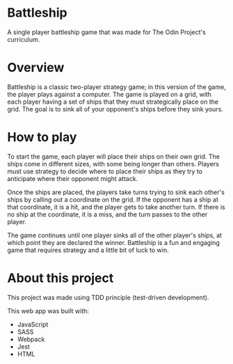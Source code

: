 # Battleship
A single player battleship game that was made for The Odin Project's curriculum.

# Overview
Battleship is a classic two-player strategy game; in this version of the game, the player plays against a computer. The game is played on a grid, with each player having a set of ships that they must strategically place on the grid. The goal is to sink all of your opponent's ships before they sink yours.

# How to play
To start the game, each player will place their ships on their own grid. The ships come in different sizes, with some being longer than others. Players must use strategy to decide where to place their ships as they try to anticipate where their opponent might attack.

Once the ships are placed, the players take turns trying to sink each other's ships by calling out a coordinate on the grid. If the opponent has a ship at that coordinate, it is a hit, and the player gets to take another turn. If there is no ship at the coordinate, it is a miss, and the turn passes to the other player.

The game continues until one player sinks all of the other player's ships, at which point they are declared the winner. Battleship is a fun and engaging game that requires strategy and a little bit of luck to win.

# About this project
This project was made using TDD principle (test-driven development).

This web app was built with:
- JavaScript
- SASS
- Webpack
- Jest
- HTML
